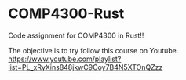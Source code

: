 # COMP4300-Rust
Code assignment for COMP4300 in Rust!!

The objective is to try follow this course on Youtube.
https://www.youtube.com/playlist?list=PL_xRyXins848jkwC9Coy7B4N5XTOnQZzz
